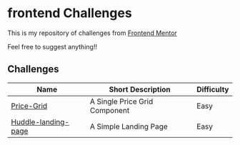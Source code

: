 # frontend Challenges
This is my repository of challenges from [Frontend Mentor](https://frontendmentor.io)
<p>Feel free to suggest anything!!</p>

## Challenges

| Name                                                                              | Short Description                                          | Difficulty |
| --------------------------------------------------------------------------------- | ---------------------------------------------------------- | ---------- |
| [Price-Grid](./price-grid/README.md)                                              | A Single Price Grid Component                              |    Easy    |
|[Huddle-landing-page](./huddle-landing-page)                                       | A Simple Landing Page | Easy |
  
